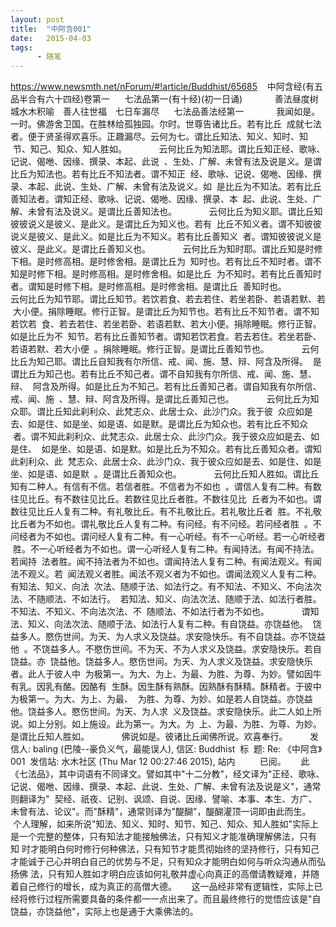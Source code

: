 ```yaml
---
layout: post
title:  "中阿含001"
date:   2015-04-03
tags:
      - 随笔
---
```



https://www.newsmth.net/nForum/#!article/Buddhist/65685
 
 中阿含经(有五品半合有六十四经)卷第一
   
 七法品第一(有十经)(初一日诵)
   
 　　善法昼度树　城水木积喻　善人往世福　七日车漏尽
   
 七法品善法经第一
   
 　　我闻如是。一时。佛游舍卫国。在胜林给孤独园。尔时。世尊告诸比丘。若有比丘
 成就七法者。便于贤圣得欢喜乐。正趣漏尽。云何为七。谓比丘知法、知义、知时、知
 节、知己、知众、知人胜如。
   
 　　云何比丘为知法耶。谓比丘知正经、歌咏、记说、偈咃、因缘、撰录、本起、此说
 、生处、广解、未曾有法及说是义。是谓比丘为知法也。若有比丘不知法者。谓不知正
 经、歌咏、记说、偈咃、因缘、撰录、本起、此说、生处、广解、未曾有法及说义。如
 是比丘为不知法。若有比丘善知法者。谓知正经、歌咏、记说、偈咃、因缘、撰录、本
 起、此说、生处、广解、未曾有法及说义。是谓比丘善知法也。
   
 　　云何比丘为知义耶。谓比丘知彼彼说义是彼义、是此义。是谓比丘为知义也。若有
 比丘不知义者。谓不知彼彼说义是彼义、是此义。如是比丘为不知义。若有比丘善知义
 者。谓知彼彼说义是彼义、是此义。是谓比丘善知义也。
   
 　　云何比丘为知时耶。谓比丘知是时修下相。是时修高相。是时修舍相。是谓比丘为
 知时也。若有比丘不知时者。谓不知是时修下相。是时修高相。是时修舍相。如是比丘
 为不知时。若有比丘善知时者。谓知是时修下相。是时修高相。是时修舍相。是谓比丘
 善知时也。
   
 　　云何比丘为知节耶。谓比丘知节。若饮若食、若去若住、若坐若卧、若语若默、若
 大小便。捐除睡眠。修行正智。是谓比丘为知节也。若有比丘不知节者。谓不知若饮若
 食、若去若住、若坐若卧、若语若默、若大小便。捐除睡眠。修行正智。如是比丘为不
 知节。若有比丘善知节者。谓知若饮若食。若去若住。若坐若卧、若语若默、若大小便
 。捐除睡眠。修行正智。是谓比丘善知节也。
   
 　　云何比丘为知己耶。谓比丘自知我有尔所信、戒、闻、施、慧、辩、阿含及所得。
 是谓比丘为知己也。若有比丘不知己者。谓不自知我有尔所信、戒、闻、施、慧、辩、
 阿含及所得。如是比丘为不知己。若有比丘善知己者。谓自知我有尔所信、戒、闻、施
 、慧、辩、阿含及所得。是谓比丘善知己也。
   
 　　云何比丘为知众耶。谓比丘知此刹利众、此梵志众、此居士众、此沙门众。我于彼
 众应如是去、如是住、如是坐、如是语、如是默。是谓比丘为知众也。若有比丘不知众
 者。谓不知此刹利众、此梵志众、此居士众、此沙门众。我于彼众应如是去、如是住、
 如是坐、如是语、如是默。如是比丘为不知众。若有比丘善知众者。谓知此刹利众、此
 梵志众、此居士众、此沙门众、我于彼众应如是去、如是住、如是坐、如是语、如是默
 。是谓比丘善知众也。
   
 　　云何比丘知人胜如。谓比丘知有二种人。有信有不信。若信者胜。不信者为不如也
 。谓信人复有二种。有数往见比丘。有不数往见比丘。若数往见比丘者胜。不数往见比
 丘者为不如也。谓数往见比丘人复有二种。有礼敬比丘。有不礼敬比丘。若礼敬比丘者
 胜。不礼敬比丘者为不如也。谓礼敬比丘人复有二种。有问经。有不问经。若问经者胜
 。不问经者为不如也。谓问经人复有二种。有一心听经。有不一心听经。若一心听经者
 胜。不一心听经者为不如也。谓一心听经人复有二种。有闻持法。有闻不持法。若闻持
 法者胜。闻不持法者为不如也。谓闻持法人复有二种。有闻法观义。有闻法不观义。若
 闻法观义者胜。闻法不观义者为不如也。谓闻法观义人复有二种。有知法、知义、向法
 次法、随顺于法、如法行之。有不知法、不知义、不向法次法、不随顺法、不如法行。
 若知法、知义、向法次法、随顺于法、如法行者胜。不知法、不知义、不向法次法、不
 随顺法、不如法行者为不如也。
   
 　　谓知法、知义、向法次法、随顺于法、如法行人复有二种。有自饶益。亦饶益他。
 饶益多人。愍伤世间。为天、为人求义及饶益。求安隐快乐。有不自饶益。亦不饶益他
 。不饶益多人。不愍伤世间。不为天、不为人求义及饶益。求安隐快乐。若自饶益。亦
 饶益他。饶益多人。愍伤世间。为天、为人求义及饶益。求安隐快乐者。此人于彼人中
 为极第一。为大、为上、为最、为胜、为尊、为妙。譬如因牛有乳。因乳有酪。因酪有
 生酥。因生酥有熟酥。因熟酥有酥精。酥精者。于彼中为极第一。为大、为上、为最、
 为胜、为尊、为妙、如是若人自饶益。亦饶益他。饶益多人。愍伤世间。为天、为人求
 义及饶益。求安隐快乐。此二人如上所说。如上分别。如上施设。此为第一。为大。为
 上、为最、为胜、为尊、为妙。是谓比丘知人胜如。
   
 　　佛说如是。彼诸比丘闻佛所说。欢喜奉行。  
  
 
 发信人: baling (巴陵\--豪负义气，最能误人), 信区: Buddhist
 标  题: Re: 《中阿含》001
 发信站: 水木社区 (Thu Mar 12 00:27:46 2015), 站内
   
   
 已阅。
   
 此《七法品》，其中词语有不同译文。譬如其中"十二分教"，经文译为"正经、歌咏、记说、偈咃、因缘、撰录、本起、此说、生处、广解、未曾有法及说是义"，通常则翻译为"
 契经、祇夜、记别、讽颂、自说、因缘、譬喻、本事、本生、方广、未曾有法、论议"。而"酥精"，通常则译为"醍醐"，醍醐灌顶一词即由此而生。
   
 个人理解，如来所说"知法、知义、知时、知节、知己、知众、知人胜如"实际上是一个完整的整体，只有知法才能接触佛法，只有知义才能准确理解佛法，只有知 时才能明白何时修行何种佛法，只有知节才能贯彻始终的坚持修行，只有知己才能诚于己心并明白自己的优势与不足，只有知众才能明白如何与听众沟通从而弘扬佛 法，只有知人胜如才明白应该如何礼敬并虚心向真正的高僧请教疑难，并随着自己修行的增长，成为真正的高僧大德。
   
 这一品经非常有逻辑性，实际上已经将修行过程所需要具备的条件都一一点出来了。而且最终修行的觉悟应该是"自饶益，亦饶益他"，实际上也是通于大乘佛法的。

